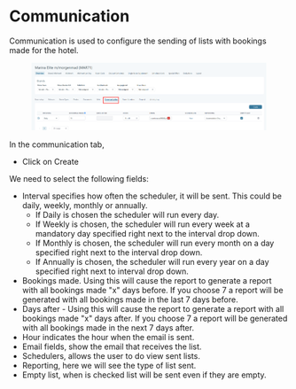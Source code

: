 # Communication

Communication is used to configure the sending of lists with bookings made for the hotel.

<figure><img src="../../../.gitbook/assets/image (31) (1) (1).png" alt=""><figcaption></figcaption></figure>

In the communication tab,&#x20;

* Click on Create&#x20;

We need to select the following fields:&#x20;

* Interval specifies how often the scheduler, it will be sent. This could be daily, weekly, monthly or annually.&#x20;
  * If Daily is chosen the scheduler will run every day.&#x20;
  * If Weekly is chosen, the scheduler will run every week at a mandatory day specified right next to the interval drop down.&#x20;
  * If Monthly is chosen, the scheduler will run every month on a day specified right next to the interval drop down.&#x20;
  * If Annually is chosen, the scheduler will run every year on a day specified right next to interval drop down.&#x20;
* Bookings made. Using this will cause the report to generate a report with all bookings made "x" days before. If you choose 7 a report will be generated with all bookings made in the last 7 days before.&#x20;
* Days after - Using this will cause the report to generate a report with all bookings made "x" days after. If you choose 7 a report will be generated with all bookings made in the next 7 days after.&#x20;
* Hour indicates the hour when the email is sent.&#x20;
* Email fields, show the email that receives the list.&#x20;
* Schedulers, allows the user to do view sent lists.&#x20;
* Reporting, here we will see the type of list sent.&#x20;
* Empty list, when is checked list will be sent even if they are empty.&#x20;
